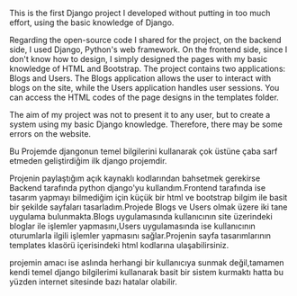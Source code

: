 This is the first Django project I developed without putting in too much effort, using the basic knowledge of Django.

Regarding the open-source code I shared for the project, on the backend side, I used Django, Python's web framework. On the frontend side, since I don't know how to design, I simply designed the pages with my basic knowledge of HTML and Bootstrap. The project contains two applications: Blogs and Users. The Blogs application allows the user to interact with blogs on the site, while the Users application handles user sessions. You can access the HTML codes of the page designs in the templates folder.

The aim of my project was not to present it to any user, but to create a system using my basic Django knowledge. Therefore, there may be some errors on the website.


Bu Projemde djangonun temel bilgilerini kullanarak çok üstüne çaba sarf etmeden geliştirdiğim ilk django projemdir.

Projenin paylaştığım açık kaynaklı kodlarından bahsetmek gerekirse Backend tarafında python django'yu kullandım.Frontend tarafında ise tasarım yapmayı bilmediğim için küçük bir html ve bootstrap bilgim ile basit bir şekilde sayfaları tasarladım.Projede Blogs ve Users olmak üzere iki tane uygulama bulunmakta.Blogs uygulamasında kullanıcının site üzerindeki bloglar ile işlemler yapmasını,Users uygulamasında ise kullanıcının oturumlarla ilgili işlemler yapmasını sağlar.Projenin sayfa tasarımlarının templates klasörü içerisindeki html kodlarına ulaşabilirsiniz.

projemin amacı ise aslında herhangi bir kullanıcıya sunmak değil,tamamen kendi temel django bilgilerimi kullanarak basit bir sistem kurmaktı hatta bu yüzden internet sitesinde bazı hatalar olabilir.

